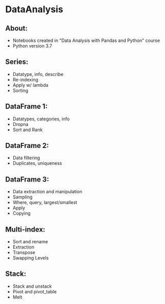 # DataAnalysis
## About: <br>
 * Notebooks created in "Data Analysis with Pandas and Python" course <br>
 * Python version 3.7 <br>
## Series: <br>
 * Datatype, info, describe <br>
 * Re-indexing <br>
 * Apply w/ lambda <br>
 * Sorting <br>
## DataFrame 1:  <br>
 * Datatypes, categories, info <br>
 * Dropna <br>
 * Sort and Rank <br>
## DataFrame 2:  <br>
 * Data filtering <br>
 * Duplicates, uniqueness <br>
 ## DataFrame 3:  <br>
 * Data extraction and manipulation <br>
 * Sampling <br>
 * Where, query, largest/smallest <br>
 * Apply <br>
 * Copying <br>
 ## Multi-index:  <br>
 * Sort and rename <br>
 * Extraction <br>
 * Transpose <br>
 * Swapping Levels <br>
  ## Stack:  <br>
 * Stack and unstack <br>
 * Pivot and pivot_table <br>
 * Melt <br>
